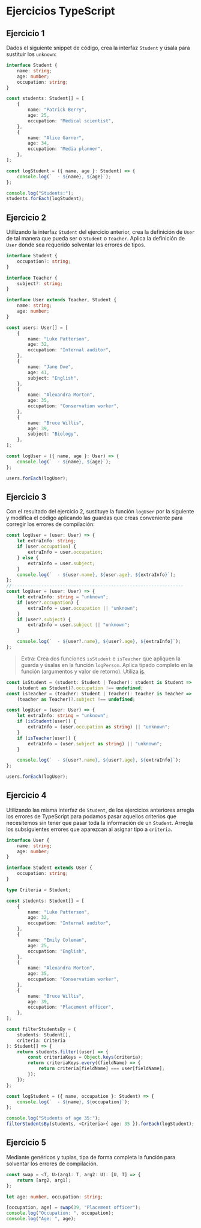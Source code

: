 # Ejercicios TypeScript

## Ejercicio 1

Dados el siguiente snippet de código, crea la interfaz `Student` y úsala para sustituir los `unknown`:

```ts
interface Student {
	name: string;
	age: number;
	occupation: string;
}

const students: Student[] = [
	{
		name: "Patrick Berry",
		age: 25,
		occupation: "Medical scientist",
	},
	{
		name: "Alice Garner",
		age: 34,
		occupation: "Media planner",
	},
];

const logStudent = ({ name, age }: Student) => {
	console.log(`  - ${name}, ${age}`);
};

console.log("Students:");
students.forEach(logStudent);
```

## Ejercicio 2

Utilizando la interfaz `Student` del ejercicio anterior, crea la definición de `User`
de tal manera que pueda ser o `Student` o `Teacher`.
Aplica la definición de `User` donde sea requerido solventar los errores de tipos.

```ts
interface Student {
	occupation?: string;
}

interface Teacher {
	subject?: string;
}

interface User extends Teacher, Student {
	name: string;
	age: number;
}

const users: User[] = [
	{
		name: "Luke Patterson",
		age: 32,
		occupation: "Internal auditor",
	},
	{
		name: "Jane Doe",
		age: 41,
		subject: "English",
	},
	{
		name: "Alexandra Morton",
		age: 35,
		occupation: "Conservation worker",
	},
	{
		name: "Bruce Willis",
		age: 39,
		subject: "Biology",
	},
];

const logUser = ({ name, age }: User) => {
	console.log(`  - ${name}, ${age}`);
};

users.forEach(logUser);
```

## Ejercicio 3

Con el resultado del ejercicio 2, sustituye la función `logUser` por la siguiente
y modifica el código aplicando las guardas que creas conveniente para corregir
los errores de compilación:

```ts
const logUser = (user: User) => {
	let extraInfo: string;
	if (user.occupation) {
		extraInfo = user.occupation;
	} else {
		extraInfo = user.subject;
	}
	console.log(`  - ${user.name}, ${user.age}, ${extraInfo}`);
};
//----------------------------------------------------------------
const logUser = (user: User) => {
	let extraInfo: string = "unknown";
	if (user?.occupation) {
		extraInfo = user.occupation || "unknown";
	}
	if (user?.subject) {
		extraInfo = user.subject || "unknown";
	}

	console.log(`  - ${user?.name}, ${user?.age}, ${extraInfo}`);
};
```

> Extra: Crea dos funciones `isStudent` e `isTeacher` que apliquen la guarda y úsalas en la función `logPerson`.
> Aplica tipado completo en la función (argumentos y valor de retorno). Utiliza [is](https://www.typescriptlang.org/docs/handbook/2/narrowing.html#using-type-predicates).

```ts
const isStudent = (student: Student | Teacher): student is Student =>
	(student as Student)?.occupation !== undefined;
const isTeacher = (teacher: Student | Teacher): teacher is Teacher =>
	(teacher as Teacher)?.subject !== undefined;

const logUser = (user: User) => {
	let extraInfo: string = "unknown";
	if (isStudent(user)) {
		extraInfo = (user.occupation as string) || "unknown";
	}
	if (isTeacher(user)) {
		extraInfo = (user.subject as string) || "unknown";
	}

	console.log(`  - ${user?.name}, ${user?.age}, ${extraInfo}`);
};

users.forEach(logUser);
```

## Ejercicio 4

Utilizando las misma interfaz de `Student`, de los ejercicios anteriores
arregla los errores de TypeScript para podamos pasar aquellos criterios que
necesitemos sin tener que pasar toda la información de un `Student`.
Arregla los subsiguientes errores que aparezcan al asignar tipo a `criteria`.

```ts
interface User {
	name: string;
	age: number;
}

interface Student extends User {
	occupation: string;
}

type Criteria = Student;

const students: Student[] = [
	{
		name: "Luke Patterson",
		age: 32,
		occupation: "Internal auditor",
	},
	{
		name: "Emily Coleman",
		age: 25,
		occupation: "English",
	},
	{
		name: "Alexandra Morton",
		age: 35,
		occupation: "Conservation worker",
	},
	{
		name: "Bruce Willis",
		age: 39,
		occupation: "Placement officer",
	},
];

const filterStudentsBy = (
	students: Student[],
	criteria: Criteria
): Student[] => {
	return students.filter((user) => {
		const criteriaKeys = Object.keys(criteria);
		return criteriaKeys.every((fieldName) => {
			return criteria[fieldName] === user[fieldName];
		});
	});
};

const logStudent = ({ name, occupation }: Student) => {
	console.log(`  - ${name}, ${occupation}`);
};

console.log("Students of age 35:");
filterStudentsBy(students, <Criteria>{ age: 35 }).forEach(logStudent);
```

## Ejercicio 5

Mediante genéricos y tuplas, tipa de forma completa la función para solventar los
errores de compilación.

```ts
const swap = <T, U>(arg1: T, arg2: U): [U, T] => {
	return [arg2, arg1];
};

let age: number, occupation: string;

[occupation, age] = swap(39, "Placement officer");
console.log("Occupation: ", occupation);
console.log("Age: ", age);
```
